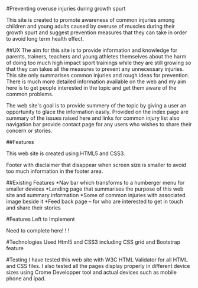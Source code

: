 #Preventing overuse injuries during growth spurt

This site is created to promote awareness of common injuries among children and young adults caused by overuse of muscles during their growth spurt and suggest prevention measures that they can take in order to avoid long term health effect.

##UX
The aim for this site is to provide information and knowledge for parents, trainers, teachers and young athletes themselves about the harm of doing too much high impact sport trainings while they are still growing so that they can takes all the measures to prevent any unnecessary injuries.
This site only summarises common injuries and rough ideas for prevention.
There is much more detailed information available on the web and my aim here is to get people interested in the topic and get them aware of the common problems.

The web site's goal is to provide summery of the topic by giving a user an opportunity to glace the information easily.
Provided on the index page are summary of the issues raised here and links for common injury list also navigation bar provide contact page for any users who wishes to share their concern or stories.

##Features

This web site is created using HTML5 and CSS3.

Footer with disclaimer that disappear when screen size is smaller to avoid too much information in the footer area.

##Existing Features
*Nav bar which transforms to a humberger menu for smaller devices
*Landing page that summarises the purpose of this web site and summary information 
*Some of common injuries with associated image beside it
*Feed back page – for who are interested to get in touch and share their stories

#Features Left to Implement

Need to complete here! ! !

#Technologies Used 
Html5 and CSS3 including CSS grid and Bootstrap feature

#Testing
I have tested this web site with W3C HTML Validator for all HTML and CSS files.
I also tested all the pages display properly in different device sizes using Crome Developper tool and actual devices such as mobile phone and ipad.

